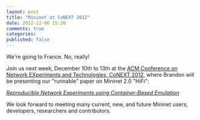```yaml
---
layout: post
title: "Mininet at CoNEXT 2012"
date: 2012-12-06 15:20
comments: true
categories: 
published: false
---
```


We're going to France. No, really!

Join us next week, December 10th to 13th at
the [ACM Conference on Network EXperiments and Technologies, CoNEXT 2012](http://conferences.sigcomm.org/co-next/2012/program.html),
where Brandon will be presenting our "runnable" paper on Mininet 2.0 "HiFi":

[_Reproducible Network Experiments using Container-Based Emulation_](http://conferences.sigcomm.org/co-next/2012/eproceedings/conext/p253.pdf)

We look forward to meeting many current, new, and future Mininet users,
developers, researchers and contributors.


